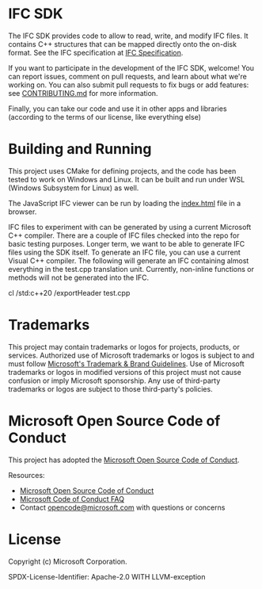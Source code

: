 # IFC SDK

The IFC SDK provides code to allow to read, write, and modify IFC files. It contains C++ 
structures that can be mapped directly onto the on-disk format.
See the IFC specification at [IFC Specification](https://github.com/microsoft/ifc-spec).

If you want to participate in the development of the IFC SDK, welcome! You can report issues, comment on pull requests, and learn about what we're working on. You can also submit pull requests to fix bugs or add features: see [CONTRIBUTING.md](CONTRIBUTING.md) for more information.

Finally, you can take our code and use it in other apps and libraries (according to the terms of our license, like everything else)

# Building and Running
This project uses CMake for defining projects, and the code has been tested to work on Windows and Linux. It can be built and run under WSL (Windows Subsystem for Linux) as well.

The JavaScript IFC viewer can be run by loading the [index.html](samples/sgraph-js/index.html) file in a browser.

IFC files to experiment with can be generated by using a current Microsoft C++ compiler. There are
a couple of IFC files checked into the repo for basic testing purposes. Longer term, we want to be
able to generate IFC files using the SDK itself. To generate an IFC file, you can use a current Visual C++ compiler. The following will generate an IFC containing almost everything in the test.cpp translation unit. Currently, non-inline functions or methods will not be generated into the IFC.

cl /std:c++20 /exportHeader test.cpp

# Trademarks

This project may contain trademarks or logos for projects, products, or services. Authorized use of Microsoft 
trademarks or logos is subject to and must follow 
[Microsoft's Trademark & Brand Guidelines](https://www.microsoft.com/en-us/legal/intellectualproperty/trademarks/usage/general).
Use of Microsoft trademarks or logos in modified versions of this project must not cause confusion or imply Microsoft sponsorship.
Any use of third-party trademarks or logos are subject to those third-party's policies.

# Microsoft Open Source Code of Conduct

This project has adopted the [Microsoft Open Source Code of Conduct](https://opensource.microsoft.com/codeofconduct/).

Resources:

- [Microsoft Open Source Code of Conduct](https://opensource.microsoft.com/codeofconduct/)
- [Microsoft Code of Conduct FAQ](https://opensource.microsoft.com/codeofconduct/faq/)
- Contact [opencode@microsoft.com](mailto:opencode@microsoft.com) with questions or concerns

# License

Copyright (c) Microsoft Corporation.

SPDX-License-Identifier: Apache-2.0 WITH LLVM-exception
